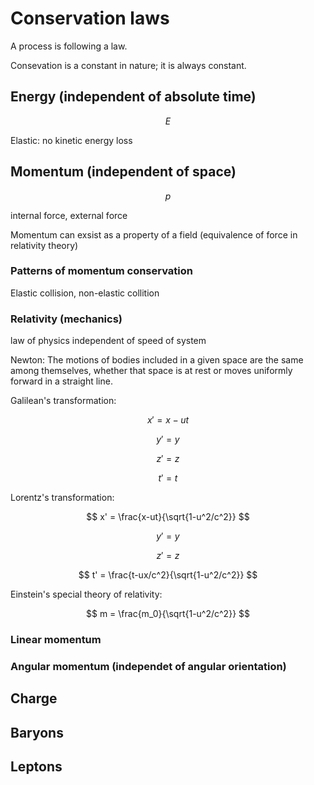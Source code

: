 # Conservation laws

A process is following a law.

Consevation is a constant in nature; it is always constant.

## Energy (independent of absolute time)

$$
E
$$

Elastic: no kinetic energy loss

## Momentum (independent of space)

$$
p
$$

internal force, external force

Momentum can exsist as a property of a field (equivalence of force in relativity theory)

### Patterns of momentum conservation

Elastic collision, non-elastic collition

### Relativity (mechanics)

law of physics independent of speed of system

Newton: The motions of bodies included in a given space are the same among themselves, whether that space is at rest or moves uniformly forward in a straight line.

Galilean's transformation:

$$
x' = x - ut
$$

$$
y' = y
$$

$$
z' = z
$$

$$
t' = t
$$

Lorentz's transformation:

$$
x' = \frac{x-ut}{\sqrt{1-u^2/c^2}}
$$

$$
y' = y
$$

$$
z' = z
$$

$$
t' = \frac{t-ux/c^2}{\sqrt{1-u^2/c^2}}
$$

Einstein's special theory of relativity:

$$
m = \frac{m_0}{\sqrt{1-u^2/c^2}}
$$

### Linear momentum

### Angular momentum (independet of angular orientation)

## Charge

## Baryons

## Leptons
